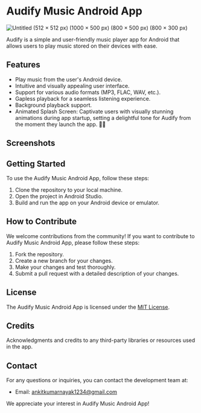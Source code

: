 # Audify Music Android App


![Untitled (512 × 512 px) (1000 × 500 px) (800 × 500 px) (800 × 300 px)](https://github.com/AnkitNayak-eth/audify-android-music-app/assets/52006128/becac6ad-9a7f-46dc-9bfa-55f2d2aa3130)

Audify is a simple and user-friendly music player app for Android that allows users to play music stored on their devices with ease.

## Features

- Play music from the user's Android device.
- Intuitive and visually appealing user interface.
- Support for various audio formats (MP3, FLAC, WAV, etc.).
- Gapless playback for a seamless listening experience.
- Background playback support.
- Animated Splash Screen: Captivate users with visually stunning animations during app startup, setting a delightful tone for Audify from the moment they launch the app. 🎵✨

## Screenshots

<!-- Add some app screenshots here to give an overview of the app's UI -->

## Getting Started

To use the Audify Music Android App, follow these steps:

1. Clone the repository to your local machine.
2. Open the project in Android Studio.
3. Build and run the app on your Android device or emulator.

## How to Contribute

We welcome contributions from the community! If you want to contribute to Audify Music Android App, please follow these steps:

1. Fork the repository.
2. Create a new branch for your changes.
3. Make your changes and test thoroughly.
4. Submit a pull request with a detailed description of your changes.

## License

The Audify Music Android App is licensed under the [MIT License](LICENSE).

## Credits

Acknowledgments and credits to any third-party libraries or resources used in the app.

## Contact

For any questions or inquiries, you can contact the development team at:
- Email: ankitkumarnayak1234@gmail.com

We appreciate your interest in Audify Music Android App!


